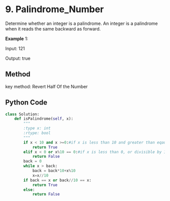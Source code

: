 # 9. Palindrome_Number

Determine whether an integer is a palindrome. An integer is a palindrome when it reads the same backward as forward.

**Example** 1:

Input: 121

Output: true

## Method

key method: Revert Half Of the Number

## Python Code

```python
class Solution:
    def isPalindrome(self, x):
        """
        :type x: int
        :rtype: bool
        """
        if x < 10 and x >=0:#if x is less than 10 and greater than eqauls to 0, x is a palindrome number
            return True
        elif x < 0 or x%10 == 0:#if x is less than 0, or divisible by 10, x is not a palindrome number
            return False
        back = 0
        while x > back:
            back = back*10+x%10
            x=x//10
        if back == x or back//10 == x:
            return True
        else:
            return False
```
